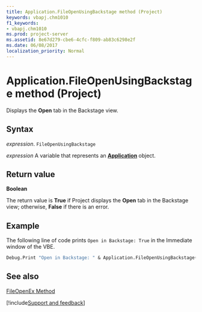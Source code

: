 ```yaml
---
title: Application.FileOpenUsingBackstage method (Project)
keywords: vbapj.chm1010
f1_keywords:
- vbapj.chm1010
ms.prod: project-server
ms.assetid: 8e67d279-cbe6-4cfc-f809-ab83c6298e2f
ms.date: 06/08/2017
localization_priority: Normal
---
```



# Application.FileOpenUsingBackstage method (Project)
Displays the  **Open** tab in the Backstage view.

## Syntax

_expression_. `FileOpenUsingBackstage`

_expression_ A variable that represents an **[Application](Project.Application.md)** object.


## Return value

 **Boolean**

The return value is  **True** if Project displays the **Open** tab in the Backstage view; otherwise, **False** if there is an error.


## Example

The following line of code prints  `Open in Backstage: True` in the Immediate window of the VBE.


```vb
Debug.Print "Open in Backstage: " & Application.FileOpenUsingBackstage()
```


## See also


[FileOpenEx Method](Project.Application.FileOpenEx.md)

[!include[Support and feedback](~/includes/feedback-boilerplate.md)]